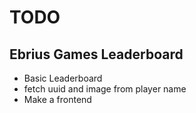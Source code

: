 # TODO

## Ebrius Games Leaderboard

+ Basic Leaderboard
+ fetch uuid and image from player name
+ Make a frontend
